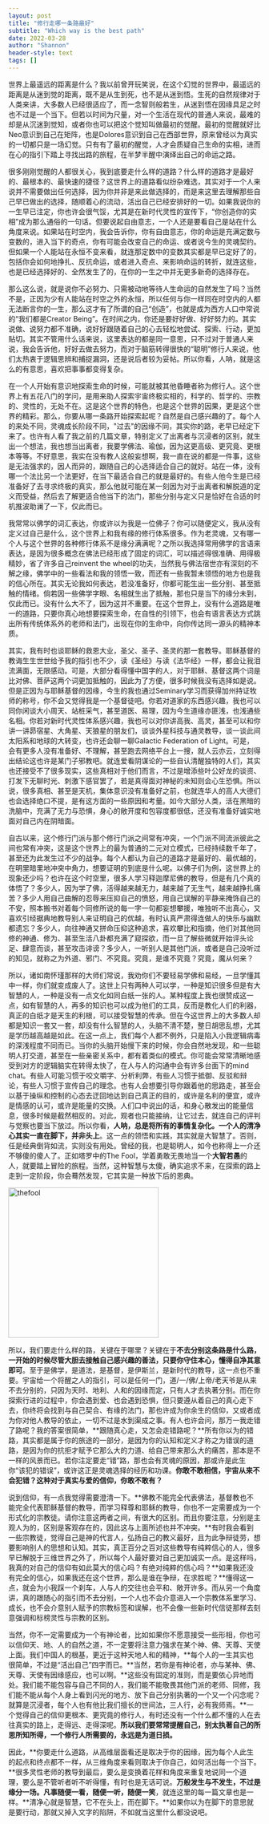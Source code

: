 ```yaml
---
layout: post
title: "修行走哪一条路最好"
subtitle: "Which way is the best path"
date: 2022-03-28
author: "Shannon"
header-style: text
tags: []
---
```


世界上最遥远的距离是什么？我以前曾开玩笑说，在这个幻觉的世界中，最遥远的距离是从迷到觉的距离，既不是从生到死，也不是从迷到悟。生死的自然规律对于人类来讲，大多数人已经很适应了，而一念智则般若生，从迷到悟在因缘具足之时也不过是一个当下。但若以时间为尺量，对一个生活在现代的普通人来说，最难的却是从沉迷到觉知，或者你也可以把这个觉知叫做最初的觉醒。最初的觉醒就好比Neo意识到自己在矩阵，也是Dolores意识到自己在西部世界，原来曾经以为真实的一切都只是一场幻觉。只有有了最初的醒觉，人才会质疑自己生命的实相，进而在心的指引下踏上寻找出路的旅程，在半梦半醒中演绎出自己的命运之路。

很多刚刚觉醒的人都很关心，我到底要走什么样的道路？什么样的道路才是最好的、最根本的、最快速的捷径？这世界上的道路看似纷杂难选，其实对于一个人来说并不需要做出任何选择，因为你并非是来此做选择的，而是来这里去理解那些自己早已做出的选择，随顺着心的流动，活出自己已经安排好的一切。如果我说你的一生早已注定，你也许会很气馁，尤其是在新时代灵性的宣传下，“你创造你的实相”成为那么通俗的一句话。但要说起自由意志，一个人还是要看自己是站在什么角度来说。如果站在时空内，我会告诉你，你有自由意志，你的命运是充满定数与变数的，进入当下的奇点，你有可能会改变自己的命运、或者说今生的灵魂契约。但如果一个人能站在永恒不变来看，就连那定数中的变数其实都是早已定好了的，包括你会如何地挣扎、反抗命运，或者进入奇点、来影响命运的转折，就连这些，也是已经选择好的、全然发生了的，在你的一生之中并无更多新奇的选择存在。

那么这么说，就是说你不必努力、只需被动地等待人生命运的自然发生了吗？当然不是，正因为少有人能站在时空之外的永恒，所以任何与你一样同在时空内的人都无法断言你的一生，那么这才有了所谓的自己“创造”，也就是成为西方人口中常说的“我们都是Creator Being”。在时间之内，你还是要好好做、好好努力的。其实说做、说努力都不准确，说好好跟随着自己的心去轻松地尝试、探索、行动，更加贴切。其实不管用什么话来说，这里表达的都是同一意思，只不过对于普通人来说，我会告诉他，好好去做去努力，而对于脑筋转得很快的“聪明”修行人来说，他们太热衷于逻辑思辨和捕捉漏洞，还是说后者较为妥帖。所以你看，人呐，就是这么的有意思，喜欢把事事都变得复杂。

在一个人开始有意识地探索生命的时候，可能就被其他昏睡者称为修行人。这个世界上有五花八门的学问，是用来助人探索宇宙终极实相的，科学的、哲学的、宗教的、灵性的，无处不在。这是这个世界的特色，也是这个世界的因果，更是这个世界的精彩。那么，你要从哪一条路开始探索起呢？自然是自己感兴趣的了。每个人的来处不同，灵魂成长阶段不同，"过去"的因缘不同，其实你的路，老早已经定下来了。也许有人看了我之前的几篇文章，特别定义了出离者与沉浸者的区别，就生出一个想法，我也想当出离者，我要学佛法、瑜伽，因为这更高级、更究竟、更根本等等。不好意思，我实在没有教人这般妄想啊，我一直在说的都是一件事，这些是无法强求的，因人而异的，跟随自己的心选择适合自己的就好。站在一体，没有哪一个法比另一个法更好，在当下最适合自己的就是最好的。有些人他今生是已经准备好了去寻求终极的真实，那么他就可能在某一刻因为对于出离者和解脱道的定义而受益，然后去了解更适合他当下的法门，那些分别与定义只是恰好在合适的时机推波助澜了一下，仅此而已。

我常常以佛学的词汇表达，你或许以为我是一位佛子？你可以随便定义，我从没有定义过自己是什么，这个世界上和我有缘的修行体系很多。作为老灵魂，又有哪一个人与这个世界的各种修行体系不是缘分满满呢？之所以我选择常用佛学的言语来表达，是因为很多概念在佛法已经形成了固定的词汇，可以描述得很准确、用得极精妙，省了许多自己reinvent the wheel的功夫，当然我与佛法宿世亦有深刻的不解之缘，佛学中的一些看法和我的领悟一致，而还有一些我暂未领悟的地方也是我的信心所在。其实无论我如何表达，若没准备好，你都可能生出一些分别、甚至抵触的情绪。倘若因一些佛学字眼、名相就生出了抵触，那也只是当下的缘分未到，仅此而已。没有什么大不了，因为这并不重要。在这个世界上，没有什么道路是唯一的道路，只要你真心地想要探索生命，在自性的引领下，也会有语言表达方式跳出所有传统体系外的老师和法门，出现在你的生命中，向你传达同一源头的精神本质。

其实，我有时也谈耶稣的救恩大业，圣父、圣子、圣灵的那一套教导。耶稣基督的教诲生生世世给予我的指引也不少，读《圣经》与读《法华经》一样，都会让我泪流满面，无限感动。可是，大部分看得懂中国字的人，对于耶稣、基督这两个词是比对佛、菩萨这两个词更加抵触的，因此为了方便，很多时候我没有选择如是说。但是正因为与耶稣基督的因缘，今生的我也通过Seminary学习而获得加州持证牧师的称号，你不会又觉得我是一个基督徒吧。你若对道家的东西感兴趣，我也可以同你闲谈大小周天、站桩采气，甚至道医、易理，因为今生道缘亦匪浅，也浅通些名相。你若对新时代灵性体系感兴趣，我也可以对你讲高我、高灵，甚至可以和你讲一讲昴宿星、大角星、天狼星的朋友们，谈谈外星科技与通灵教导，谈一谈此间太阳系和地球的大转变，也许还会聊一聊Galactic Federation of Light。可是，会有更多人没有准备好、不理解，甚至跑去网络平台上一搜，就人云亦云，立刻得出结论这也许是某门子邪教吧。就连爱看阴谋论的一些自认清醒独特的人们，其实也还接受不了很多现实，这些真相对于他们而言，不过是增添些叶公好龙的谈资、打发下无聊时光、刺激下感官罢了，若是真得面对神秘的未知则会心生恐惧。所以说，很多真相、甚至是天机，集体意识没有准备好之前，也就连华人的高人大德们也会选择绝口不提，是有这方面的一些原因和考量。如今大部分人类，活在黑暗的洗脑中，充满了无力与恐惧，身心的敞开度和包容度都很低，还没有准备好诚实地面对自己内在阴暗面。


自古以来，这个修行门派与那个修行门派之间常有冲突，一个门派不同流派彼此之间也常有冲突，这是这个世界上的最为普通的二元对立模式，已经持续数千年了，甚至还为此发生过不少的战争。每个人都认为自己的道路才是最好的、最优越的，在明里暗里地冲突中角力，想要证明的到底是什么呢。以佛子们为例，这世界上的现象还少吗？也许在这个时空里，很多人学习释迦摩尼佛的教导，但是有几个真的体悟了？多少人，因为学了佛，活得越来越无力，越来越了无生气，越来越挣扎痛苦？多少人用自己曲解的忍辱来压抑自己的愤怒，用自己误解的平静来掩饰自己的不安，照本搬书对着每个同修所说的每一字一句都妄想攀援，唯独听不出真心，又喜欢引经据典地教导别人来证明自己的优越，有时认真严肃得连做人的快乐与幽默都遗忘？多少人，向往神通又拼命压抑这种追求，喜欢攀比和指摘，他们对其他同修的神通、修为、甚至生活八卦都充满了窥探欲，而一旦了解些微就开始评头论足、肆意而谈，甚至攻击诽谤？多少人，一听别人是其他门派，或者是自己没听过的知见，就称之为外道、邪门、不究竟。究竟，是谁不究竟？究竟，魔从何来？

所以，诸如南怀瑾那样的大师们常说，我劝你们不要轻易学佛和易经，一旦学懂其中一样，你们就变成废人了。这世上只有两种人可以学，一种是知识很多但是有大智慧的人，一种是没有一点文化如同白纸一张的人。某种程度上我也很赞成这一点，如有智慧的人，再多的知识也可以成为他们的工具，反而是教化人们的利器，真正的白纸才是天生的利根，可以接受智慧的传承。但在今这世界上的大多数人却都是知识一套又一套，却没有什么智慧的人，头脑不清不楚，整日胡思乱想，尤其是学历越高越是如此。在这一点上，我们每个人都不例外，只是陷入小我逻辑病毒的深浅程度不同而已。当你的头脑开始慢下来的时候，你会自然地发现，和一些聪明人打交道，甚至在一些亲密关系中，都有着类似的模式。你可能会常常清晰地感受到对方的逻辑脑实在转得太快了，在人与人的沟通中会有许多台面下的mind chat。有些人可能习惯于咬文嚼字、分析利弊，有些人习惯于抵御、反驳和辩论，有些人习惯于宣传自己的理念。也有人会想要引导你跟着他的思路走，甚至会以基于操纵和控制的心态去迂回地达到自己真正的目的，或许是名利的便宜，或许是情感的认可，或许是能量的交换。人们口中说出的话，和身心散发出的能量信息，很多时候是截然相反的。对此，观者也只能接纳，让它过去，就连自己的评判与觉察也要当下放过。所以你看，**人呐，总是将所有的事情复杂化。一个人的清净心其实一直在脚下，并非头上**。这一点的领悟和实践，其实就是大智慧了。否则，任是经典倒背如流，实则没有用处。曾经的我，也是聪明人，如今也称得上一介还不够傻的傻人了。正如塔罗中的The Fool，学着勇敢无畏地当一个**大智若愚**的人，就要踏上冒险的旅程。当然，这种智慧与太傻，确实追求不来，在探索的路上走到一定阶段，你会蓦然发现，它其实是一种放下后的恩典。

<img src="/img/in-post/post-20220328-fool.jpg" alt="thefool" width="300"/>

所以，我们要走什么样的路，关键在于哪里？关键在于**不去分别这条路是什么路，一开始的时候尽管大胆去接触自己感兴趣的善法，只要你守住本心，懂得自净其意即可**。至于是佛学，是道法，是基督，是伊斯兰，是新时代的教导，这一点也不重要。宇宙给一个将醒之人的指引，可以是任何一门，道/一/佛/上帝/老天爷是从来不去分别的，只因为天时、地利、人和的因缘而定，只有人才去执著分别。而在你探索行进的过程中，你会遇到爱、也会遇到恐惧，但只要遵从着自己的真心走下去，你终将会找到与自己契合、有缘的法门，那也许成为你余生的信仰，又或者成为你对他人教导的依止，一切不过是水到渠成之事。有人也许会问，那万一我走错了路呢？我的答案很简单，**跟随真心走，又怎会走错路呢？**所有你以为的错路，其实都是属于你的旅途的一部分，是因为你的认知和定义才称之为错误的道路，是因为你的抗拒才赋予它那么大的力道、给自己带来那么大的痛苦，那本是不一样的风景而已。若你注定要走“错”路，那也会有灵魂的原因，那或许是此生你“该犯的错误”，或许这正是灵魂选择的经历和功课。**你敢不敢相信，宇宙从来不会犯错？这种对于真实与爱的信仰，你敢不敢有？**

说到信仰，有一点我觉得需要澄清一下。**佛教不能完全代表佛法，基督教也不能完全代表耶稣基督的教导，而学习释尊和耶稣的教导，你也不一定需要成为一个形式化的宗教徒。请你注意这两者之间，有很大的区别。而且你要注意，分别是主观人为的，区别是客观存在的，因此这与上面所述也并不冲突。**有时我会看到一些宗教徒，觉得自己是神的代言人，弘扬自己的教义最好，且为此争辩徒劳，想要影响别人的思想和认知。其实，真正百分之百对这些教导有纯粹信心的人，很多早已解脱于三维世界之外了，所以每个人最好要对自己更加诚实一点。是这样吗，我真的对自己的信仰有如此莫大的信心吗？有绝对纯粹的信心吗？**如果我还没有完全的信心，如果我还在这个世界，那么是谁在争辩，在求胜呢？**懂得这一点，就会为小我踩一个刹车，人与人的交往也会平和、敞开许多。而从另一个角度讲，真的跟随心的指引而不去分别，一个人也不会介意进入一个宗教体系里学习、成长，也不会介意别人赋予的宗教标签和误解，也不会像一些新时代信徒那样去刻意强调和标榜灵性与宗教的区别。

当然，你不一定需要成为一个有神论者，比如如果你不愿意接受一些形相，你也可以信仰天、地、人的自然之道，不一定要将注意力强求在某个神、佛、天尊、天使上面。我们中国人的根基，更近于这种天地人和的精神，**每个人的一生其实也很简单，不过是“活出自己”四字而已。**当然，若你是有神论者，亦与某神、佛、天尊、天使有因缘感应，也可以啊。**这些没有固定的准则，而是要依心异地而处。我们能不能包容与自己不同的人，我们能不能敬畏其他门派的老师、同修，我们能不能从每个人身上看到闪光的地方、放下自己分别执著的一个又一个闪念呢？就算是沉浸者，每个人也有他比我们擅长的世间法，三人行，必有我师焉。**一个觉得自己的信仰更根本、更究竟的修行人，有时还没有一个什么都不懂的人在去往真实的路上，走得远、走得深呢。**所以我们要常常提醒自己，别太执著自己的所思所知所得，一个修行人所需要的，永远是为道日损。**

因此，**你要走什么道路，从高维层面看还是取决于你的因缘，因为每个人此生的起点和终点都不一样，从三维角度来看则取决于你自己，如何活出每一个当下。**很多灵性老师的教导到最后，要么是变换着花样和角度来重复地说同一个道理，要么是不管听者听不听得懂，有时也是无话可说。**万般发生与不发生，不过是缘分一场。凡事随便一看，随便一听，随便一笑**，就连这里的每一篇文章也是一样。**清净心就是智慧，它不在头上，而在脚下。**如果你以为在脚下的意思就是要行动，那就又掉入文字的陷阱，不如就当这里什么都没说吧。
